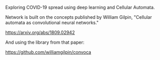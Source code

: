 Exploring COVID-19 spread using deep learning and Cellular Automata.

Network is built on the concepts published by William Gilpin, 
"Cellular automata as convolutional neural networks."

https://arxiv.org/abs/1809.02942

And using the library from that paper:

https://github.com/williamgilpin/convoca

